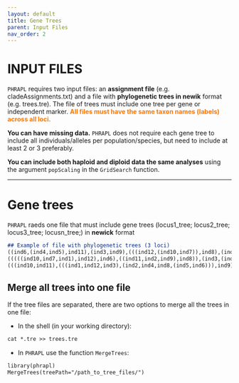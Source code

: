 ```yaml
---
layout: default
title: Gene Trees
parent: Input Files
nav_order: 2
---
```


INPUT FILES
=======

`PHRAPL` requires two input files: an **assignment file** (e.g. cladeAssignments.txt) and a file with **phylogenetic trees in newik** format (e.g. trees.tre). The file of trees must include one tree per gene or independent marker. __<font color='#ff7700'>All files must have the same taxon names (labels) across all loci.</font>__

**You can have missing data.** `PHRAPL` does not require each gene tree to include all individuals/alleles per population/species, but need to include at least 2 or 3 preferably.

**You can include both haploid and diploid data the same analyses** using the argument `popScaling` in the `GridSearch` function.

---
# Gene trees
`PHRAPL` raeds one file that must include gene trees (locus1_tree; locus2_tree; locus3_tree; locusn_tree;) in **newick** format

```markdown
## Example of file with phylogenetic trees (3 loci)
((ind6,(ind4,ind5),ind11),(ind3,ind9),(((ind12,(ind10,ind7)),ind8),(ind1,ind2)));
(((((ind10,ind7,ind1),ind12),ind6),((ind11,ind2,ind9),ind8)),(ind3,(ind4,ind5)));
(((ind10,ind11),(((ind1,ind12,ind3),(ind2,ind4,ind8,(ind5,ind6))),ind9)),ind7);
```


## Merge all trees into one file
If the tree files are separated, there are two options to merge all the trees in one file:
*	In the shell (in your working directory): 
```markdown
cat *.tre >> trees.tre
```

*	In `PHRAPL` use the function `MergeTrees`:  
```markdown
library(phrapl)
MergeTrees(treePath="/path_to_tree_files/")
```
